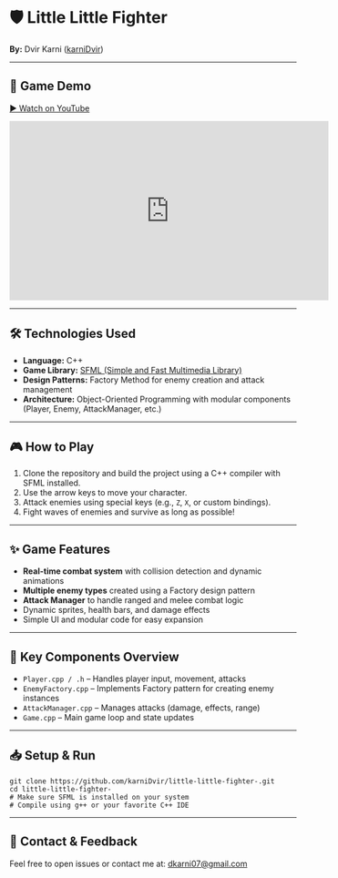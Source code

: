<h1>🛡️ Little Little Fighter</h1>

<p><strong>By:</strong> Dvir Karni (<a href="https://github.com/karniDvir">karniDvir</a>)</p>

<hr />

<h2>🎥 Game Demo</h2>
<!-- Replace this with your actual YouTube video -->
<p><a href="https://www.youtube.com/watch?v=ii2Uxo9SRBw" target="_blank">▶ Watch on YouTube</a></p>
<iframe width="560" height="315" src="https://www.youtube.com/embed/zGlEcuhPjmo" frameborder="0" allowfullscreen></iframe>

<hr />

<h2>🛠️ Technologies Used</h2>
<ul>
  <li><strong>Language:</strong> C++</li>
  <li><strong>Game Library:</strong> <a href="https://www.sfml-dev.org/" target="_blank">SFML (Simple and Fast Multimedia Library)</a></li>
  <li><strong>Design Patterns:</strong> Factory Method for enemy creation and attack management</li>
  <li><strong>Architecture:</strong> Object-Oriented Programming with modular components (Player, Enemy, AttackManager, etc.)</li>
</ul>

<hr />

<h2>🎮 How to Play</h2>
<ol>
  <li>Clone the repository and build the project using a C++ compiler with SFML installed.</li>
  <li>Use the arrow keys to move your character.</li>
  <li>Attack enemies using special keys (e.g., <code>Z</code>, <code>X</code>, or custom bindings).</li>
  <li>Fight waves of enemies and survive as long as possible!</li>
</ol>

<hr />

<h2>✨ Game Features</h2>
<ul>
  <li><strong>Real-time combat system</strong> with collision detection and dynamic animations</li>
  <li><strong>Multiple enemy types</strong> created using a Factory design pattern</li>
  <li><strong>Attack Manager</strong> to handle ranged and melee combat logic</li>
  <li>Dynamic sprites, health bars, and damage effects</li>
  <li>Simple UI and modular code for easy expansion</li>
</ul>

<hr />

<h2>📁 Key Components Overview</h2>
<ul>
  <li><code>Player.cpp / .h</code> – Handles player input, movement, attacks</li>
  <li><code>EnemyFactory.cpp</code> – Implements Factory pattern for creating enemy instances</li>
  <li><code>AttackManager.cpp</code> – Manages attacks (damage, effects, range)</li>
  <li><code>Game.cpp</code> – Main game loop and state updates</li>
</ul>

<hr />

<h2>📥 Setup & Run</h2>
<pre><code>git clone https://github.com/karniDvir/little-little-fighter-.git
cd little-little-fighter-
# Make sure SFML is installed on your system
# Compile using g++ or your favorite C++ IDE
</code></pre>

<hr />

<h2>💬 Contact & Feedback</h2>
<p>Feel free to open issues or contact me at: <a href="mailto:karnidv@edu.hac.ac.il">dkarni07@gmail.com</a></p>
